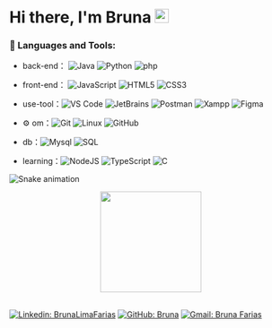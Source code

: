 <h1>Hi there, I'm Bruna</a> <img src="https://media.giphy.com/media/hvRJCLFzcasrR4ia7z/giphy.gif" width="25px"> </h1>

### 🔨 Languages and Tools:

- back-end： ![Java](https://img.shields.io/badge/-Java-gray?style=flat-circle&logo=Java)
![Python](https://img.shields.io/badge/-Python-yellow?style=flat-circle&logo=Python)
![php](https://img.shields.io/badge/-php-purple?style=flat-circle&logo=php)

- front-end： ![JavaScript](https://img.shields.io/badge/-JavaScript-gray?style=flat-circle&logo=javascript)
![HTML5](https://img.shields.io/badge/-HTML5-yellow?style=flat-circle&logo=html5)
![CSS3](https://img.shields.io/badge/-CSS3-blue?style=flat-circle&logo=css3)

- use-tool：![VS Code](https://img.shields.io/badge/-VSCode-blue?style=flat-circle&logo=VSCode)
![JetBrains](https://img.shields.io/badge/-JetBrains-black?style=flat-circle&logo=JetBrains)
![Postman](https://img.shields.io/badge/-Postman-red?style=flat-circle&logo=Postman)
![Xampp](https://img.shields.io/badge/-Xampp-yellow?style=flat-circle&logo=Xampp)
![Figma](https://img.shields.io/badge/-Figma-yellow?style=flat-circle&logo=Figma)

- ⚙️ om：![Git](https://img.shields.io/badge/-Git-yellow?style=flat-circle&logo=git)
![Linux](https://img.shields.io/badge/-Linux-gray?style=flat-circle&logo=Linux)
![GitHub](https://img.shields.io/badge/-GitHub-black?style=flat-circle&logo=GitHub)

- db：![Mysql](https://img.shields.io/badge/-Mysql-white?style=flat-circle&logo=mysql)
![SQL](https://img.shields.io/badge/-SQL-000?style=flat-circle&&logo=MySQL)

- learning：![NodeJS](https://img.shields.io/badge/-NodeJS-green?style=flat-circle&logo=node.js)
![TypeScript](https://img.shields.io/badge/-TypeScript-000?style=flat-circle&&logo=TypeScript)
![C](https://img.shields.io/badge/-C-000?style=flat-circle&&logo=C)




![Snake animation](https://github.com/BrunaLimaFarias/BrunaLimaFarias/blob/output/github-contribution-grid-snake.svg)


<div align="center">

  <a href="https://github.com/BrunaLimaFarias">
  <img height="180em" src="https://github-readme-stats.vercel.app/api/top-langs/?username=BrunaLimaFarias&layout=compact&langs_count=7&theme=nightowl"/>

</div>

<br>

[![Linkedin: BrunaLimaFarias](https://img.shields.io/badge/-BrunaLimaFarias-blue?style=flat-square&logo=Linkedin&logoColor=white&link=https://www.linkedin.com/in/bruna-lima-farias/)](https://www.linkedin.com/in/bruna-lima-farias/)
[![GitHub: Bruna](https://img.shields.io/github/followers/BrunaLimaFarias?label=follow&style=social)](https://github.com/BrunaLimaFarias)
[![Gmail: Bruna Farias](https://img.shields.io/badge/-BrunaFarias-red?style=flat-square&logo=Gmail&logoColor=white&link=mailto:brunalimfarias@gmail.com)](mailto:brunalimfarias@gmail.com)